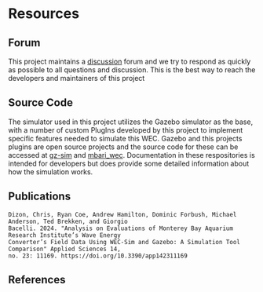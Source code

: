 # Resources

## Forum
This project maintains a [discussion](https://github.com/osrf/mbari_wec/discussions) forum and we try to respond as quickly as possible to all questions and discussion. This is the best way to reach the developers and maintainers of this project

## Source Code
The simulator used in this project utilizes the Gazebo simulator as the base, with a number of custom PlugIns developed by this project to implement specific features needed to simulate this WEC. Gazebo and this projects plugins are open source projects and the source code for these can be accessed at [gz-sim](https://github.com/gazebosim/gz-sim) and [mbari_wec](https://github.com/osrf/mbari_wec).  Documentation in these respositories is intended for developers but does provide some detailed information about how the simulation works.

## Publications
```
Dizon, Chris, Ryan Coe, Andrew Hamilton, Dominic Forbush, Michael Anderson, Ted Brekken, and Giorgio
Bacelli. 2024. "Analysis on Evaluations of Monterey Bay Aquarium Research Institute’s Wave Energy
Converter’s Field Data Using WEC-Sim and Gazebo: A Simulation Tool Comparison" Applied Sciences 14,
no. 23: 11169. https://doi.org/10.3390/app142311169
```

## References 
